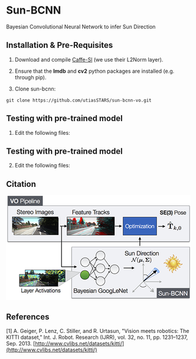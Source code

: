 # Sun-BCNN
Bayesian Convolutional Neural Network to infer Sun Direction

## Installation & Pre-Requisites

1. Download and compile [Caffe-Sl](https://github.com/wanji/caffe-sl) (we use their L2Norm layer).

2. Ensure that the **lmdb** and **cv2** python packages are installed (e.g. through pip).

3. Clone sun-bcnn:
```
git clone https://github.com/utiasSTARS/sun-bcnn-vo.git
```

## Testing with pre-trained model
1. Edit the following files:

## Testing with pre-trained model
2. Edit the following files:


##  Citation
![SUN-BCNN](sun-bcnn.png)

##  References
[1] A. Geiger, P. Lenz, C. Stiller, and R. Urtasun, "Vision meets robotics: The KITTI dataset," Int. J. Robot. Research (IJRR), vol. 32, no. 11, pp. 1231–1237, Sep. 2013. [http://www.cvlibs.net/datasets/kitti/](http://www.cvlibs.net/datasets/kitti/)
